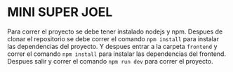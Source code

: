 # MINI SUPER JOEL

Para correr el proyecto se debe tener instalado nodejs y npm.
Despues de clonar el repositorio se debe correr el comando `npm install` para instalar las dependencias del proyecto.
Y despues entrar a la carpeta `frontend` y correr el comando `npm install` para instalar las dependencias del frontend.
Despues salir y correr el comando `npm run dev` para correr el proyecto.
